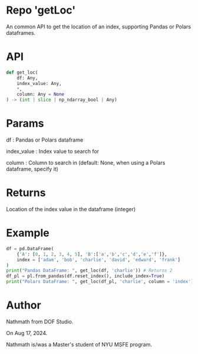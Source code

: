 # Repo 'getLoc'
An common API to get the location of an index, supporting Pandas or Polars dataframes.

# API
```python
def get_loc(
    df: Any,
    index_value: Any,
    *,
    column: Any = None
) -> (int | slice | np_ndarray_bool | Any)
```

# Params
df : Pandas or Polars dataframe

index_value : Index value to search for

column : Column to search in (default: None, when using a Polars dataframe, specify it)

# Returns
Location of the index value in the dataframe (integer)

# Example
```python
df = pd.DataFrame(
    {'A': [0, 1, 2, 3, 4, 5], 'B':['a','b','c','d','e','f']},
    index = ['adam', 'bob', 'charlie', 'david', 'edward', 'frank']
)
print("Pandas DataFrame: ", get_loc(df, 'charlie')) # Returns 2
df_pl = pl.from_pandas(df.reset_index(), include_index=True)
print("Polars DataFrame: ", get_loc(df_pl, 'charlie', column = 'index')) # Returns 2
```

# Author
Nathmath from DOF Studio.

On Aug 17, 2024.

Nathmath is/was a Master's student of NYU MSFE program.

